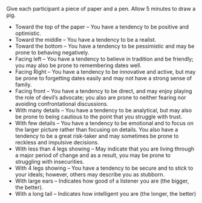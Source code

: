 Give each participant a piece of paper and a pen. Allow 5 minutes to draw a pig.

- Toward the top of the paper – You have a tendency to be positive and optimistic.
- Toward the middle – You have a tendency to be a realist.
- Toward the bottom – You have a tendency to be pessimistic and may be prone to behaving negatively.
- Facing left – You have a tendency to believe in tradition and be friendly; you may also be prone to remembering dates well.
- Facing Right – You have a tendency to be innovative and active, but may be prone to forgetting dates easily and may not have a strong sense of family.
- Facing front – You have a tendency to be direct, and may enjoy playing the role of devil’s advocate; you also are prone to neither fearing nor avoiding confrontational discussions.
- With many details – You have a tendency to be analytical, but may also be prone to being cautious to the point that you struggle with trust.
- With few details – You have a tendency to be emotional and to focus on the larger picture rather than focusing on details. You also have a tendency to be a great risk-taker and may sometimes be prone to reckless and impulsive decisions.
- With less than 4 legs showing – May indicate that you are living through a major period of change and as a result, you may be prone to struggling with insecurities.
- With 4 legs showing – You have a tendency to be secure and to stick to your ideals; however, others may describe you as stubborn.
- With large ears – Indicates how good of a listener you are (the bigger, the better).
- With a long tail – Indicates how intelligent you are (the longer, the better)
